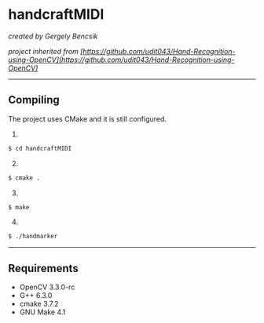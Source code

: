 # handcraftMIDI

_created by Gergely Bencsik_

_project inherited from [https://github.com/udit043/Hand-Recognition-using-OpenCV](https://github.com/udit043/Hand-Recognition-using-OpenCV)_

___

## Compiling

The project uses CMake and it is still configured.


1.

```sh
$ cd handcraftMIDI
```

2.

```sh
$ cmake .
```

3.

```sh
$ make
```
4.
```sh
$ ./handmarker
```

___ 

## Requirements


- OpenCV 3.3.0-rc
- G++ 6.3.0
- cmake 3.7.2
- GNU Make 4.1

